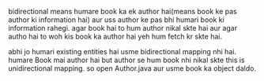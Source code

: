 bidirectional means humare book ka ek author hai(means book ke pas author ki information hai) aur uss author ke pas bhi humari book ki information rahegi.
agar book hai to hum author nikal skte hai aur agar autho hai to woh kis book ka author hai yeh hum fetch kr skte hai.

abhi jo humari existing entities hai usme bidirectional mapping nhi hai. humare Book mai author hai but author se hum book nhi nikal skte this is unidirectional mapping.
so open Author.java aur usme book ka object daldo.
